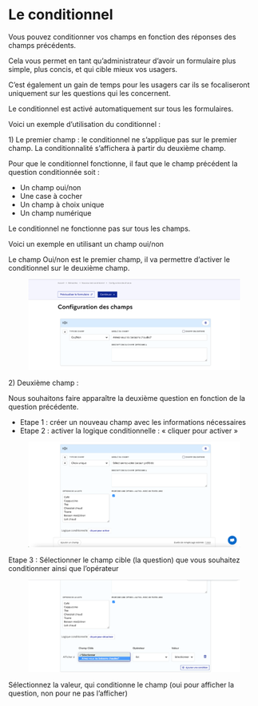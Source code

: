 # Le conditionnel

Vous pouvez conditionner vos champs en fonction des réponses des champs précédents.

Cela vous permet en tant qu’administrateur d’avoir un formulaire plus simple, plus concis, et qui cible mieux vos usagers.

C’est également un gain de temps pour les usagers car ils se focaliseront uniquement sur les questions qui les concernent.

Le conditionnel est activé automatiquement sur tous les formulaires.

&#x20;

Voici un exemple d’utilisation du conditionnel :

&#x20;

1\)    Le premier champ : le conditionnel ne s’applique pas sur le premier champ. La conditionnalité s’affichera à partir du deuxième champ.

Pour que le conditionnel fonctionne, il faut que le champ précédent la question conditionnée soit :

* Un champ oui/non
* &#x20;Une case à cocher
* Un champ à choix unique
* Un champ numérique&#x20;



Le conditionnel ne fonctionne pas sur tous les champs.



Voici un exemple en utilisant un champ oui/non

Le champ Oui/non est le premier champ, il va permettre d’activer le conditionnel sur le deuxième champ.

<figure><img src="../.gitbook/assets/Conditionnel 1.png" alt=""><figcaption></figcaption></figure>

2\)    Deuxième champ :

Nous souhaitons faire apparaître la deuxième question en fonction de la question précédente.

* &#x20;Etape 1 : créer un nouveau champ avec les informations nécessaires
* &#x20;Etape 2 : activer la logique conditionnelle : « cliquer pour activer »

<figure><img src="../.gitbook/assets/Conditionnel 2.png" alt=""><figcaption></figcaption></figure>

Etape 3 : Sélectionner le champ cible (la question) que vous souhaitez conditionner ainsi que l’opérateur

<figure><img src="../.gitbook/assets/Conditionnel 3.png" alt=""><figcaption></figcaption></figure>

Sélectionnez la valeur, qui conditionne le champ (oui pour afficher la question, non pour ne pas l’afficher)

